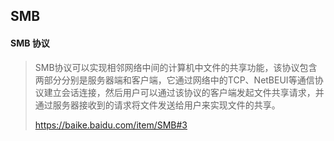 ## SMB

#### SMB 协议

> ​		SMB协议可以实现相邻网络中间的计算机中文件的共享功能，该协议包含两部分分别是服务器端和客户端，它通过网络中的TCP、NetBEUI等通信协议建立会话连接，然后用户可以通过该协议的客户端发起文件共享请求，并通过服务器接收到的请求将文件发送给用户来实现文件的共享。
>
> https://baike.baidu.com/item/SMB#3